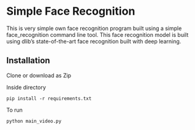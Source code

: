 
# Simple Face Recognition

This is very simple own face recognition program built using a simple face_recognition command line tool. This face recognition model is built using dlib’s state-of-the-art face recognition built with deep learning.




## Installation

Clone or download as Zip

Inside directory 

```
pip install -r requirements.txt
```
To run

```
python main_video.py
```